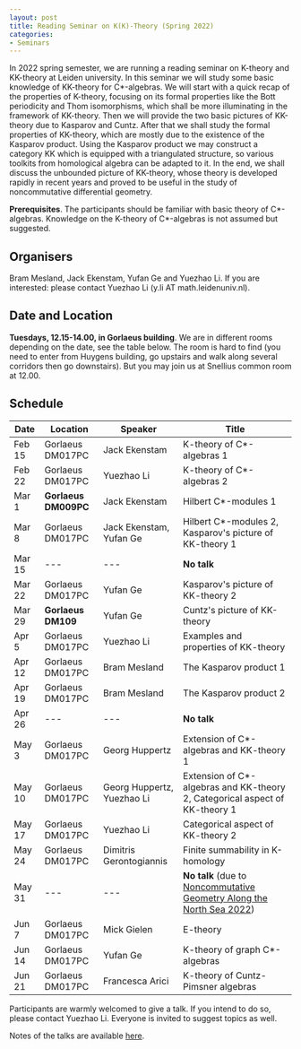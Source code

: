 ```yaml
---
layout: post
title: Reading Seminar on K(K)-Theory (Spring 2022)
categories:
- Seminars
---
```


In 2022 spring semester, we are running a reading seminar on K-theory and KK-theory at Leiden university. In this seminar we will study some basic knowledge of KK-theory for C\*-algebras. We will start with a quick recap of the properties of K-theory, focusing on its formal properties like the Bott periodicity and Thom isomorphisms, which shall be more illuminating in the framework of KK-theory. Then we will provide the two basic pictures of KK-theory due to Kasparov and Cuntz. After that we shall study the formal properties of KK-theory, which are mostly due to the existence of the Kasparov product. Using the Kasparov product we may construct a category KK which is equipped with a triangulated structure, so various toolkits from homological algebra can be adapted to it. In the end, we shall discuss the unbounded picture of KK-theory, whose theory is developed rapidly in recent years and proved to be useful in the study of noncommutative differential geometry.

**Prerequisites**. The participants should be familiar with basic theory of C\*-algebras. Knowledge on the K-theory of C\*-algebras is not assumed but suggested.

## Organisers

Bram Mesland, Jack Ekenstam, Yufan Ge and Yuezhao Li.
If you are interested: please contact Yuezhao Li (y.li AT math.leidenuniv.nl).

## Date and Location

**Tuesdays, 12.15-14.00, in Gorlaeus building**. We are in different rooms depending on the date, see the table below.
The room is hard to find (you need to enter from Huygens building, go upstairs and walk along several corridors then go downstairs). But you may join us at Snellius common room at 12.00.

## Schedule

| Date   | Location             | Speaker                    | Title                                                        |
| ------ | -------------------- | -------------------------- | ------------------------------------------------------------ |
| Feb 15 | Gorlaeus  DM017PC    | Jack Ekenstam              | K-theory of C*-algebras 1                                    |
| Feb 22 | Gorlaeus DM017PC     | Yuezhao Li                 | K-theory of C*-algebras 2                                    |
| Mar 1  | **Gorlaeus DM009PC** | Jack Ekenstam              | Hilbert C\*-modules 1                                        |
| Mar 8  | Gorlaeus DM017PC     | Jack Ekenstam, Yufan Ge    | Hilbert C\*-modules 2, Kasparov's picture of KK-theory 1     |
| Mar 15 | ---                  | ---                        | **No talk**                                                  |
| Mar 22 | Gorlaeus DM017PC     | Yufan Ge                   | Kasparov's picture of KK-theory 2                            |
| Mar 29 | **Gorlaeus DM109**   | Yufan Ge                   | Cuntz's picture of KK-theory                                 |
| Apr 5  | Gorlaeus DM017PC     | Yuezhao Li                 | Examples and properties of KK-theory                         |
| Apr 12 | Gorlaeus DM017PC     | Bram Mesland               | The Kasparov product 1                                       |
| Apr 19 | Gorlaeus  DM017PC    | Bram Mesland               | The Kasparov product 2                                       |
| Apr 26 | ---                  | ---                        | **No talk**                                                  |
| May 3  | Gorlaeus DM017PC     | Georg Huppertz             | Extension of C\*-algebras and KK-theory 1                    |
| May 10 | Gorlaeus DM017PC     | Georg Huppertz, Yuezhao Li | Extension of C\*-algebras and KK-theory 2, Categorical aspect of KK-theory 1 |
| May 17 | Gorlaeus DM017PC     | Yuezhao Li                 | Categorical aspect of KK-theory 2                            |
| May 24 | Gorlaeus DM017PC     | Dimitris Gerontogiannis    | Finite summability in K-homology                             |
| May 31 | ---                  | ---                        | **No talk** (due to [Noncommutative Geometry Along the North Sea 2022](https://www.lorentzcenter.nl/noncommutative-geometry-along-the-north-sea-2022.html)) |
| Jun 7  | Gorlaeus DM017PC     | Mick Gielen                | E-theory                                                     |
| Jun 14 | Gorlaeus DM017PC     | Yufan Ge                   | K-theory of graph C\*-algebras                               |
| Jun 21 | Gorlaeus DM017PC     | Francesca Arici            | K-theory of Cuntz-Pimsner algebras                           |


Participants are warmly welcomed to give a talk. If you intend to do so, please contact Yuezhao Li. Everyone is invited to suggest topics as well.

Notes of the talks are available [here](https://liyuezhao.github.io/notes/kk_note.pdf).